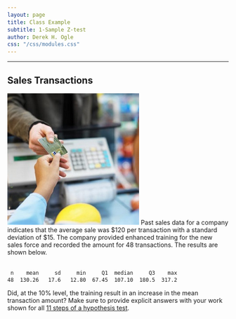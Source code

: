 ```yaml
---
layout: page
title: Class Example
subtitle: 1-Sample Z-test
author: Derek H. Ogle
css: "/css/modules.css"
---
```


----

## Sales Transactions
<img src="zimgs/checkout2.jpg" alt="Checking out" class="img-right">
Past sales data for a company indicates that the average sale was $120 per transaction with a standard deviation of $15. The company provided enhanced training for the new sales force and recorded the amount for 48 transactions. The results are shown below.

<pre><code>
 n    mean     sd     min     Q1  median     Q3    max
48  130.26   17.6   12.80  67.45  107.10  180.5  317.2 </code></pre>

Did, at the 10% level, the training result in an increase in the mean transaction amount?  Make sure to provide explicit answers with your work shown for all [11 steps of a hypothesis test](../11-steps.html).
